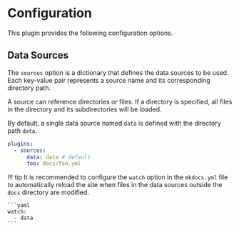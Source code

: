 # Configuration

This plugin provides the following configuration options.

## Data Sources
The `sources` option is a dictionary that defines the data sources to be used.
Each key-value pair represents a source name and its corresponding directory path.

A source can reference directories or files.
If a directory is specified, all files in the directory and its subdirectories will be loaded.

By default, a single data source named `data` is defined with the directory path `data`.

```yaml
plugins:
  - sources:
      data: data # default
      foo: docs/foo.yml
```

!!! tip
    It is recommended to configure the `watch` option in the `mkdocs.yml` file
    to automatically reload the site when files in the data sources outside
    the `docs` directory are modified.

    ```yaml
    watch:
      - data
    ```
